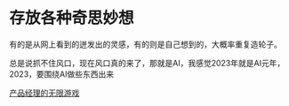 # 存放各种奇思妙想
有的是从网上看到的迸发出的灵感，有的则是自己想到的，大概率重复造轮子。

总是说抓不住风口，现在风口真的来了，那就是AI，我感觉2023年就是AI元年，2023，要围绕AI做些东西出来


[产品经理的无限游戏](https://jiewang.gitbook.io/chan-pin-jing-li-de-wu-xian-you-xi/)
